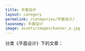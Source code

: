 ```yaml
---
title: 平面设计
layout: category
permalink: /categories/平面设计/
taxonomy: 平面设计
image: assets/images/banner_a.jpg
---
```


分类《平面设计》下的文章：